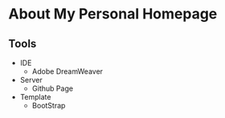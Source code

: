 # About My Personal Homepage
## Tools
* IDE
  * Adobe DreamWeaver
* Server
  * Github Page
* Template
  * BootStrap
